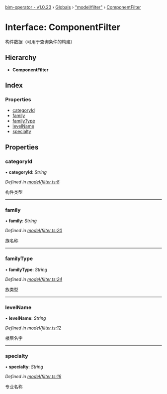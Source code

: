 [bim-operator - v1.0.23](../README.md) › [Globals](../globals.md) › ["model/filter"](../modules/_model_filter_.md) › [ComponentFilter](_model_filter_.componentfilter.md)

# Interface: ComponentFilter

构件数据（可用于查询条件的构建）

## Hierarchy

* **ComponentFilter**

## Index

### Properties

* [categoryId](_model_filter_.componentfilter.md#categoryid)
* [family](_model_filter_.componentfilter.md#family)
* [familyType](_model_filter_.componentfilter.md#familytype)
* [levelName](_model_filter_.componentfilter.md#levelname)
* [specialty](_model_filter_.componentfilter.md#specialty)

## Properties

###  categoryId

• **categoryId**: *String*

*Defined in [model/filter.ts:8](https://github.com/youkaisteve/bim-operator/blob/f12da11/src/model/filter.ts#L8)*

构件类型

___

###  family

• **family**: *String*

*Defined in [model/filter.ts:20](https://github.com/youkaisteve/bim-operator/blob/f12da11/src/model/filter.ts#L20)*

族名称

___

###  familyType

• **familyType**: *String*

*Defined in [model/filter.ts:24](https://github.com/youkaisteve/bim-operator/blob/f12da11/src/model/filter.ts#L24)*

族类型

___

###  levelName

• **levelName**: *String*

*Defined in [model/filter.ts:12](https://github.com/youkaisteve/bim-operator/blob/f12da11/src/model/filter.ts#L12)*

楼层名字

___

###  specialty

• **specialty**: *String*

*Defined in [model/filter.ts:16](https://github.com/youkaisteve/bim-operator/blob/f12da11/src/model/filter.ts#L16)*

专业名称
